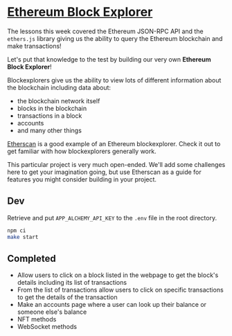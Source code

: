 # <a href="https://university.alchemy.com/course/ethereum/md/63f8fb47716397000257645a" target="_blank">Ethereum Block Explorer</a>

The lessons this week covered the Ethereum JSON-RPC API and the `ethers.js` library giving us the ability to query the Ethereum blockchain and make transactions!

Let's put that knowledge to the test by building our very own **Ethereum Block Explorer**!

Blockexplorers give us the ability to view lots of different information about the blockchain including data about:

- the blockchain network itself
- blocks in the blockchain
- transactions in a block
- accounts
- and many other things

[Etherscan](https://etherscan.io/) is a good example of an Ethereum blockexplorer. Check it out to get familiar with how blockexplorers generally work.

This particular project is very much open-ended. We'll add some challenges here to get your imagination going, but use Etherscan as a guide for features you might consider building in your project.

## Dev

Retrieve and put `APP_ALCHEMY_API_KEY` to the `.env` file in the root directory.

```bash
npm ci
make start
```

## Completed

- Allow users to click on a block listed in the webpage to get the block's details including its list of transactions
- From the list of transactions allow users to click on specific transactions to get the details of the transaction
- Make an accounts page where a user can look up their balance or someone else's balance
- NFT methods
- WebSocket methods
